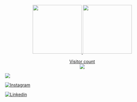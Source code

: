 <p align="center">
<a href="https://github.com/bittoin">
  <img height="160em" src="https://github-readme-stats.vercel.app/api?username=JoaquimBreno&theme=dracula&show_icons=true&include_all_commits=true&count_private=true" />
  <img height="160em" src="https://github-readme-stats.vercel.app/api/top-langs/?username=JoaquimBreno&theme=dracula&layout=compact&langs_count=6" />
 <p align="center"> 
  Visitor count<br>
  <img src="https://profile-counter.glitch.me/JoaquimBreno/count.svg" />
</p>
</a>
</p>

  ![](https://komarev.com/ghpvc/?username=JoaquimBreno&color=green)
  
  [![Instagram](https://img.shields.io/badge/-Instagram-333333?style=flat&logo=instagram)](https://www.instagram.com/joaquimbreno_/)

  [![Linkedin](https://img.shields.io/badge/-Linkedin-333333?style=flat&logo=Linkedin)](https://www.linkedin.com/in/joaquimbreno/)

<!--
**JoaquimBreno/JoaquimBreno** is a ✨ _special_ ✨ repository because its `README.md` (this file) appears on your GitHub profile.

Here are some ideas to get you started:

- 🔭 I’m currently working on ...
- 🌱 I’m currently learning ...
- 👯 I’m looking to collaborate on ...
- 🤔 I’m looking for help with ...
- 💬 Ask me about ...
- 📫 How to reach me: ...
- 😄 Pronouns: ...
- ⚡ Fun fact: ...
-->
